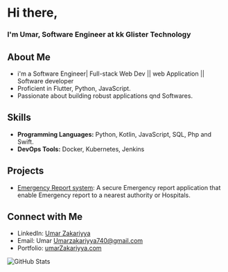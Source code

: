 # Hi there, 
### I'm Umar, Software Engineer at kk Glister Technology


## About Me
- i'm a Software Engineer| Full-stack Web Dev || web Application || Software developer 
- Proficient in Flutter, Python, JavaScript.
-  Passionate about building robust applications qnd Softwares.

## Skills
- **Programming Languages:** Python, Kotlin, JavaScript, SQL, Php and Swift.
- **DevOps Tools:** Docker, Kubernetes, Jenkins

## Projects
- [Emergency Report system](https://ERP.com): A secure Emergency report application that enable Emergency report to a nearest authority or Hospitals.  

## Connect with Me
- LinkedIn: [Umar Zakariyya](https://www.linkedin.com/in/Uzakariyya)
- Email: Umar Umarzakariyya740@gmail.com
- Portfolio: [umarZakariyya.com](https://github/umarzakriyya.com)

![GitHub Stats](https://github-readme-stats.vercel.app/api?username=uzakari3310&show_icons=true&theme=dark)
